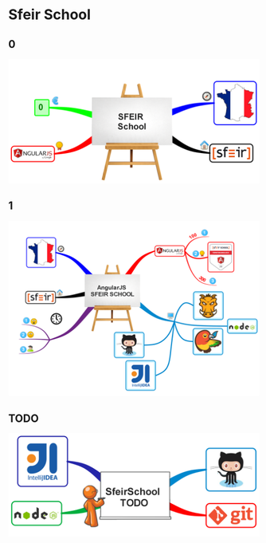# Sfeir School

## 0

![sfeirschool](https://github.com/apugeat/sfeir-school/blob/master/sfeirschool.png)

## 1

![sfeirschool2](https://github.com/apugeat/sfeir-school/blob/master/angularjs-200/mindmap-angularjs-200-sfeirschool.png)

## TODO

![sfeirschooltodo](https://github.com/apugeat/sfeir-school/blob/master/mindmap-SfeirSchool-TODO.png)
